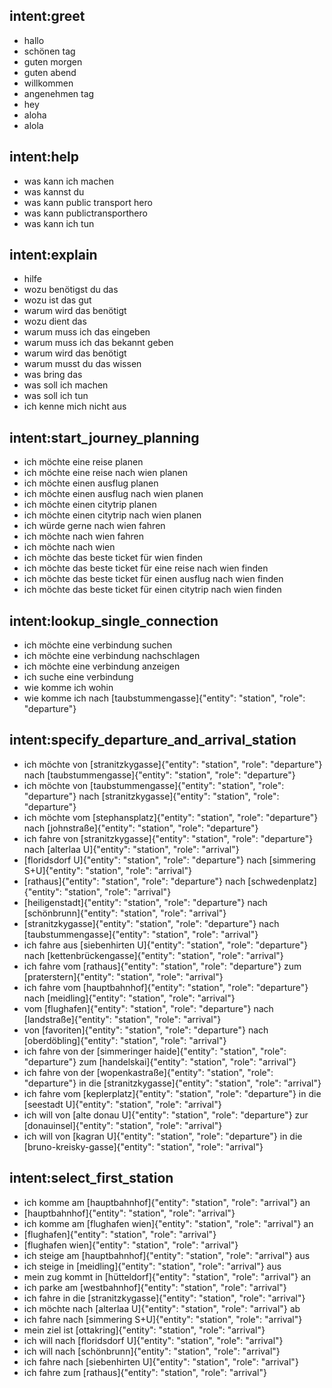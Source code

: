 ## intent:greet
- hallo
- schönen tag
- guten morgen
- guten abend
- willkommen
- angenehmen tag
- hey
- aloha
- alola

## intent:help
- was kann ich machen
- was kannst du
- was kann public transport hero
- was kann publictransporthero
- was kann ich tun

## intent:explain
- hilfe
- wozu benötigst du das
- wozu ist das gut
- warum wird das benötigt
- wozu dient das
- warum muss ich das eingeben
- warum muss ich das bekannt geben
- warum wird das benötigt
- warum musst du das wissen
- was bring das
- was soll ich machen
- was soll ich tun
- ich kenne mich nicht aus

## intent:start_journey_planning
- ich möchte eine reise planen
- ich möchte eine reise nach wien planen
- ich möchte einen ausflug planen
- ich möchte einen ausflug nach wien planen
- ich möchte einen citytrip planen
- ich möchte einen citytrip nach wien planen
- ich würde gerne nach wien fahren
- ich möchte nach wien fahren
- ich möchte nach wien
- ich möchte das beste ticket für wien finden
- ich möchte das beste ticket für eine reise nach wien finden
- ich möchte das beste ticket für einen ausflug nach wien finden
- ich möchte das beste ticket für einen citytrip nach wien finden

## intent:lookup_single_connection
- ich möchte eine verbindung suchen
- ich möchte eine verbindung nachschlagen
- ich möchte eine verbindung anzeigen
- ich suche eine verbindung
- wie komme ich wohin
- wie komme ich nach [taubstummengasse]{"entity": "station", "role": "departure"}

## intent:specify_departure_and_arrival_station
- ich möchte von [stranitzkygasse]{"entity": "station", "role": "departure"} nach [taubstummengasse]{"entity": "station", "role": "departure"}
- ich möchte von [taubstummengasse]{"entity": "station", "role": "departure"} nach [stranitzkygasse]{"entity": "station", "role": "departure"}
- ich möchte vom [stephansplatz]{"entity": "station", "role": "departure"} nach [johnstraße]{"entity": "station", "role": "departure"}
- ich fahre von [stranitzkygasse]{"entity": "station", "role": "departure"} nach [alterlaa U]{"entity": "station", "role": "arrival"}
- [floridsdorf U]{"entity": "station", "role": "departure"} nach [simmering S+U]{"entity": "station", "role": "arrival"}
- [rathaus]{"entity": "station", "role": "departure"} nach [schwedenplatz]{"entity": "station", "role": "arrival"}
- [heiligenstadt]{"entity": "station", "role": "departure"} nach [schönbrunn]{"entity": "station", "role": "arrival"}
- [stranitzkygasse]{"entity": "station", "role": "departure"} nach [taubstummengasse]{"entity": "station", "role": "arrival"}
- ich fahre aus [siebenhirten U]{"entity": "station", "role": "departure"} nach [kettenbrückengasse]{"entity": "station", "role": "arrival"}
- ich fahre vom [rathaus]{"entity": "station", "role": "departure"} zum [praterstern]{"entity": "station", "role": "arrival"}
- ich fahre vom [hauptbahnhof]{"entity": "station", "role": "departure"} nach [meidling]{"entity": "station", "role": "arrival"}
- vom [flughafen]{"entity": "station", "role": "departure"} nach [landstraße]{"entity": "station", "role": "arrival"}
- von [favoriten]{"entity": "station", "role": "departure"} nach [oberdöbling]{"entity": "station", "role": "arrival"}
- ich fahre von der [simmeringer haide]{"entity": "station", "role": "departure"} zum [handelskai]{"entity": "station", "role": "arrival"}
- ich fahre von der [wopenkastraße]{"entity": "station", "role": "departure"} in die [stranitzkygasse]{"entity": "station", "role": "arrival"}
- ich fahre vom [keplerplatz]{"entity": "station", "role": "departure"} in die [seestadt U]{"entity": "station", "role": "arrival"}
- ich will von [alte donau U]{"entity": "station", "role": "departure"} zur [donauinsel]{"entity": "station", "role": "arrival"}
- ich will von [kagran U]{"entity": "station", "role": "departure"} in die [bruno-kreisky-gasse]{"entity": "station", "role": "arrival"}

## intent:select_first_station
- ich komme am [hauptbahnhof]{"entity": "station", "role": "arrival"} an
- [hauptbahnhof]{"entity": "station", "role": "arrival"}
- ich komme am [flughafen wien]{"entity": "station", "role": "arrival"} an
- [flughafen]{"entity": "station", "role": "arrival"}
- [flughafen wien]{"entity": "station", "role": "arrival"}
- ich steige am [hauptbahnhof]{"entity": "station", "role": "arrival"} aus
- ich steige in [meidling]{"entity": "station", "role": "arrival"} aus
- mein zug kommt in [hütteldorf]{"entity": "station", "role": "arrival"} an
- ich parke am [westbahnhof]{"entity": "station", "role": "arrival"}
- ich fahre in die [stranitzkygasse]{"entity": "station", "role": "arrival"}
- ich möchte nach [alterlaa U]{"entity": "station", "role": "arrival"} ab
- ich fahre nach [simmering S+U]{"entity": "station", "role": "arrival"}
- mein ziel ist [ottakring]{"entity": "station", "role": "arrival"}
- ich will nach [floridsdorf U]{"entity": "station", "role": "arrival"}
- ich will nach [schönbrunn]{"entity": "station", "role": "arrival"}
- ich fahre nach [siebenhirten U]{"entity": "station", "role": "arrival"}
- ich fahre zum [rathaus]{"entity": "station", "role": "arrival"}

